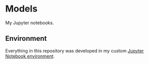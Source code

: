 # Models

My Jupyter notebooks.

## Environment

Everything in this repository was developed in my custom [Jupyter Notebook environment](https://github.com/hsuanhauliu/lab/tree/main/nvidia_gpu_server/ml_experiment).
